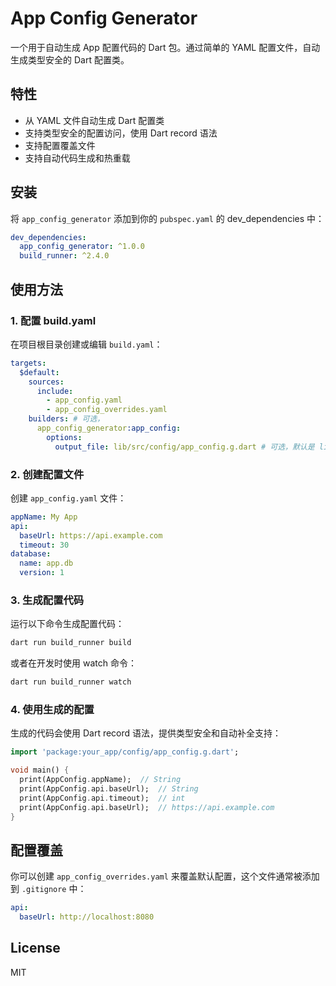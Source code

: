 # App Config Generator

一个用于自动生成 App 配置代码的 Dart 包。通过简单的 YAML 配置文件，自动生成类型安全的 Dart 配置类。

## 特性

- 从 YAML 文件自动生成 Dart 配置类
- 支持类型安全的配置访问，使用 Dart record 语法
- 支持配置覆盖文件
- 支持自动代码生成和热重载

## 安装

将 `app_config_generator` 添加到你的 `pubspec.yaml` 的 dev_dependencies 中：

```yaml
dev_dependencies:
  app_config_generator: ^1.0.0
  build_runner: ^2.4.0
```

## 使用方法

### 1. 配置 build.yaml

在项目根目录创建或编辑 `build.yaml`：

```yaml
targets:
  $default:
    sources:
      include:
        - app_config.yaml
        - app_config_overrides.yaml
    builders: # 可选，
      app_config_generator:app_config:
        options:
          output_file: lib/src/config/app_config.g.dart # 可选，默认是 lib/config/app_config.g.dart
```

### 2. 创建配置文件

创建 `app_config.yaml` 文件：

```yaml
appName: My App
api:
  baseUrl: https://api.example.com
  timeout: 30
database:
  name: app.db
  version: 1
```

### 3. 生成配置代码

运行以下命令生成配置代码：

```bash
dart run build_runner build
```

或者在开发时使用 watch 命令：

```bash
dart run build_runner watch
```

### 4. 使用生成的配置

生成的代码会使用 Dart record 语法，提供类型安全和自动补全支持：

```dart
import 'package:your_app/config/app_config.g.dart';

void main() {
  print(AppConfig.appName);  // String
  print(AppConfig.api.baseUrl);  // String
  print(AppConfig.api.timeout);  // int
  print(AppConfig.api.baseUrl);  // https://api.example.com
}
```

## 配置覆盖

你可以创建 `app_config_overrides.yaml` 来覆盖默认配置，这个文件通常被添加到 `.gitignore` 中：

```yaml
api:
  baseUrl: http://localhost:8080
```

## License

MIT 
